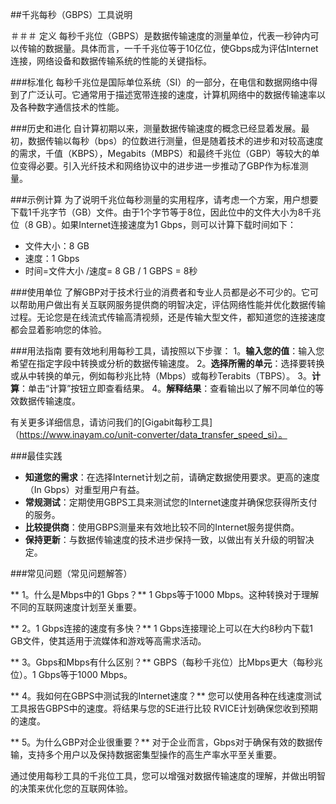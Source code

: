 ##千兆每秒（GBPS）工具说明

＃＃＃ 定义
每秒千兆位（GBPS）是数据传输速度的测量单位，代表一秒钟内可以传输的数据量。具体而言，一千千兆位等于10亿位，使Gbps成为评估Internet连接，网络设备和数据传输系统的性能的关键指标。

###标准化
每秒千兆位是国际单位系统（SI）的一部分，在电信和数据网络中得到了广泛认可。它通常用于描述宽带连接的速度，计算机网络中的数据传输速率以及各种数字通信技术的性能。

###历史和进化
自计算初期以来，测量数据传输速度的概念已经显着发展。最初，数据传输以每秒（bps）的位数进行测量，但是随着技术的进步和对较高速度的需求，千值（KBPS），Megabits（MBPS）和最终千兆位（GBP）等较大的单位变得必要。引入光纤技术和网络协议中的进步进一步推动了GBP作为标准测量。

###示例计算
为了说明千兆位每秒测量的实用程序，请考虑一个方案，用户想要下载1千兆字节（GB）文件。由于1个字节等于8位，因此位中的文件大小为8千兆位（8 GB）。如果Internet连接速度为1 Gbps，则可以计算下载时间如下：

- 文件大小：8 GB
- 速度：1 Gbps
- 时间=文件大小 /速度= 8 GB / 1 GBPS = 8秒

###使用单位
了解GBP对于技术行业的消费者和专业人员都是必不可少的。它可以帮助用户做出有关互联网服务提供商的明智决定，评估网络性能并优化数据传输过程。无论您是在线流式传输高清视频，还是传输大型文件，都知道您的连接速度都会显着影响您的体验。

###用法指南
要有效地利用每秒工具，请按照以下步骤：
1。**输入您的值**：输入您希望在指定字段中转换或分析的数据传输速度。
2。**选择所需的单元**：选择要转换或从中转换的单元，例如每秒兆比特（Mbps）或每秒Terabits（TBPS）。
3。**计算**：单击“计算”按钮立即查看结果。
4。**解释结果**：查看输出以了解不同单位的等效数据传输速度。

有关更多详细信息，请访问我们的[Gigabit每秒工具]（https://www.inayam.co/unit-converter/data_transfer_speed_si）。

###最佳实践
-  **知道您的需求**：在选择Internet计划之前，请确定数据使用要求。更高的速度（In Gbps）对重型用户有益。
-  **常规测试**：定期使用GBPS工具来测试您的Internet速度并确保您获得所支付的服务。
-  **比较提供商**：使用GBPS测量来有效地比较不同的Internet服务提供商。
-  **保持更新**：与数据传输速度的技术进步保持一致，以做出有关升级的明智决定。

###常见问题（常见问题解答）

** 1。什么是Mbps中的1 Gbps？**
1 Gbps等于1000 Mbps。这种转换对于理解不同的互联网速度计划至关重要。

** 2。1 Gbps连接的速度有多快？**
1 Gbps连接理论上可以在大约8秒内下载1 GB文件，使其适用于流媒体和游戏等高需求活动。

** 3。Gbps和Mbps有什么区别？**
GBPS（每秒千兆位）比Mbps更大（每秒兆位）。1 Gbps等于1000 Mbps。

** 4。我如何在GBPS中测试我的Internet速度？**
您可以使用各种在线速度测试工具报告GBPS中的速度。将结果与您的SE进行比较 RVICE计划确保您收到预期的速度。

** 5。为什么GBP对企业很重要？**
对于企业而言，Gbps对于确保有效的数据传输，支持多个用户以及保持数据密集型操作的高生产率水平至关重要。

通过使用每秒工具的千兆位工具，您可以增强对数据传输速度的理解，并做出明智的决策来优化您的互联网体验。